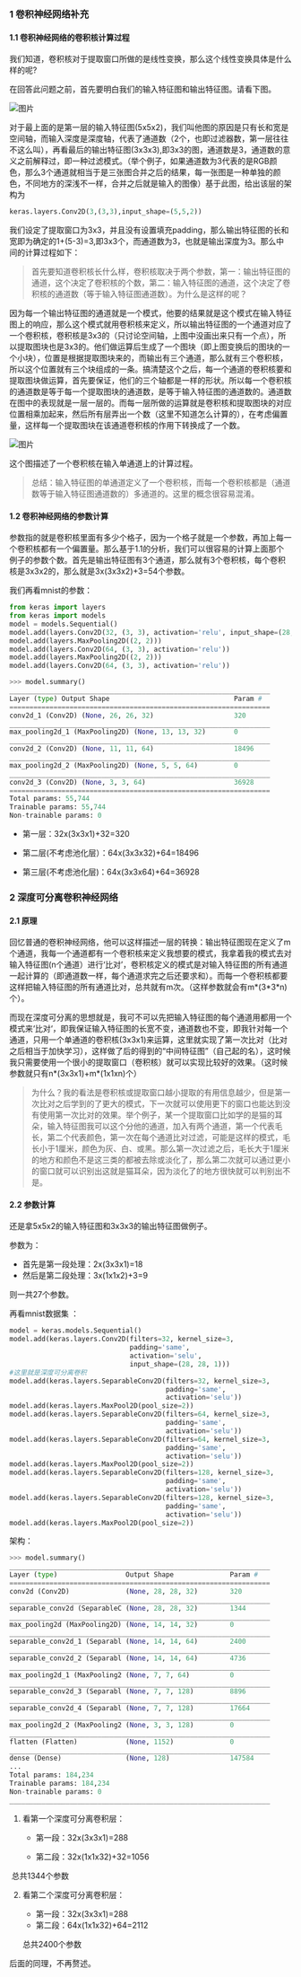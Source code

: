### 1 卷积神经网络补充

#### 1.1 卷积神经网络的卷积核计算过程

我们知道，卷积核对于提取窗口所做的是线性变换，那么这个线性变换具体是什么样的呢?  

在回答此问题之前，首先要明白我们的输入特征图和输出特征图。请看下图。  

![图片](../images/卷积工作原理.jpg)

对于最上面的是第一层的输入特征图(5x5x2)，我们叫他图的原因是只有长和宽是空间轴，而输入深度是深度轴，代表了通道数（2个，也即过滤器数，第一层往往不这么叫），再看最后的输出特征图(3x3x3),即3x3的图，通道数是3，通道数的意义之前解释过，即一种过滤模式。（举个例子，如果通道数为3代表的是RGB颜色，那么3个通道就相当于是三张图合并之后的结果，每一张图是一种单独的颜色，不同地方的深浅不一样，合并之后就是输入的图像）基于此图，给出该层的架构为     

```python
keras.layers.Conv2D(3,(3,3),input_shape=(5,5,2))
```

我们设定了提取窗口为3x3，并且没有设置填充padding，那么输出特征图的长和宽即为确定的1+(5-3)=3,即3x3个，而通道数为3，也就是输出深度为3。那么中间的计算过程如下：  

> 首先要知道卷积核长什么样，卷积核取决于两个参数，第一：输出特征图的通道，这个决定了卷积核的个数，第二：输入特征图的通道，这个决定了卷积核的通道数（等于输入特征图通道数）。为什么是这样的呢？  

因为每一个输出特征图的通道就是一个模式，他要的结果就是这个模式在输入特征图上的响应，那么这个模式就用卷积核来定义，所以输出特征图的一个通道对应了一个卷积核，卷积核是3x3的（只讨论空间轴，上图中没画出来只有一个点），所以提取图块也是3x3的。他们做运算后生成了一个图块（即上图变换后的图块的一个小块），位置是根据提取图块来的，而输出有三个通道，那么就有三个卷积核，所以这个位置就有三个块组成的一条。搞清楚这个之后，每一个通道的卷积核要和提取图块做运算，首先要保证，他们的三个轴都是一样的形状。所以每一个卷积核的通道数是等于每一个提取图块的通道数，是等于输入特征图的通道数的。通道数在图中的表现就是一层一层的。而每一层所做的运算就是卷积核和提取图块的对应位置相乘加起来，然后所有层弄出一个数（这里不知道怎么计算的），在考虑偏置量，这样每一个提取图块在该通道卷积核的作用下转换成了一个数。

![图片](../images/卷积核的单通道计算.jpg)

这个图描述了一个卷积核在输入单通道上的计算过程。  

> 总结：输入特征图的单通道定义了一个卷积核，而每一个卷积核都是（通道数等于输入特征图通道数的）多通道的。这里的概念很容易混淆。

#### 1.2 卷积神经网络的参数计算

参数指的就是卷积核里面有多少个格子，因为一个格子就是一个参数，再加上每一个卷积核都有一个偏置量。那么基于1.1的分析，我们可以很容易的计算上面那个例子的参数个数。首先是输出特征图有3个通道，那么就有3个卷积核，每个卷积核是3x3x2的，那么就是3x(3x3x2)+3=54个参数。  

我们再看mnist的参数： 

```python
from keras import layers
from keras import models
model = models.Sequential()
model.add(layers.Conv2D(32, (3, 3), activation='relu', input_shape=(28, 28, 1)))
model.add(layers.MaxPooling2D((2, 2)))
model.add(layers.Conv2D(64, (3, 3), activation='relu'))
model.add(layers.MaxPooling2D((2, 2)))
model.add(layers.Conv2D(64, (3, 3), activation='relu'))
```

```python
>>> model.summary()
_________________________________________________________________
Layer (type) Output Shape 								Param #
=================================================================
conv2d_1 (Conv2D) (None, 26, 26, 32) 					320
_________________________________________________________________
max_pooling2d_1 (MaxPooling2D) (None, 13, 13, 32) 		0
_________________________________________________________________
conv2d_2 (Conv2D) (None, 11, 11, 64) 					18496
_________________________________________________________________
max_pooling2d_2 (MaxPooling2D) (None, 5, 5, 64) 		0
_________________________________________________________________
conv2d_3 (Conv2D) (None, 3, 3, 64) 						36928
=================================================================
Total params: 55,744
Trainable params: 55,744
Non-trainable params: 0
```

- 第一层：32x(3x3x1)+32=320

- 第二层(不考虑池化层）：64x(3x3x32)+64=18496

- 第三层(不考虑池化层)：64x(3x3x64)+64=36928

### 2 深度可分离卷积神经网络

#### 2.1 原理

回忆普通的卷积神经网络，他可以这样描述一层的转换：输出特征图现在定义了m个通道，我每一个通道都有一个卷积核来定义我想要的模式，我拿着我的模式去对输入特征图(n个通道）进行‘比对’，卷积核定义的模式是对输入特征图的所有通道一起计算的（即通道数一样，每个通道求完之后还要求和）。而每一个卷积核都要这样把输入特征图的所有通道比对，总共就有m次。（这样参数就会有m\*(3\*3\*n)个）。

而现在深度可分离的思想就是，我可不可以先把输入特征图的每个通道用都用一个模式来‘比对‘，即我保证输入特征图的长宽不变，通道数也不变，即我针对每一个通道，只用一个单通道的卷积核(3x3x1)来运算，这里就实现了第一次比对（比对之后相当于加快学习），这样做了后的得到的“中间特征图”（自己起的名），这时候我只需要使用一个很小的提取窗口（卷积核）就可以实现比较好的效果。（这时候参数就只有n\*(3x3x1)+m\*(1x1xn)个）

> 为什么？我的看法是卷积核或提取窗口越小提取的有用信息越少，但是第一次比对之后学到的了更大的模式，下一次就可以使用更下的窗口也能达到没有使用第一次比对的效果。举个例子，某一个提取窗口比如学的是猫的耳朵，输入特征图我可以这个分他的通道，加入有两个通道，第一个代表毛长，第二个代表颜色，第一次在每个通道比对过滤，可能是这样的模式，毛长小于1厘米，颜色为灰、白、或黑。那么第一次过滤之后，毛长大于1厘米的地方和颜色不是这三类的都被去除或淡化了，那么第二次就可以通过更小的窗口就可以识别出这就是猫耳朵，因为淡化了的地方很快就可以判别出不是。

#### 2.2 参数计算

还是拿5x5x2的输入特征图和3x3x3的输出特征图做例子。

参数为：

- 首先是第一段处理：2x(3x3x1)=18
- 然后是第二段处理：3x(1x1x2)+3=9

则一共27个参数。

再看mnist数据集 ：  

```python
model = keras.models.Sequential()
model.add(keras.layers.Conv2D(filters=32, kernel_size=3,
                              padding='same',
                              activation='selu',
                              input_shape=(28, 28, 1)))
#这里就是深度可分离卷积
model.add(keras.layers.SeparableConv2D(filters=32, kernel_size=3,
                                       padding='same',
                                       activation='selu'))
model.add(keras.layers.MaxPool2D(pool_size=2))
model.add(keras.layers.SeparableConv2D(filters=64, kernel_size=3,
                                       padding='same',
                                       activation='selu'))
model.add(keras.layers.SeparableConv2D(filters=64, kernel_size=3,
                                       padding='same',
                                       activation='selu'))
model.add(keras.layers.MaxPool2D(pool_size=2))
model.add(keras.layers.SeparableConv2D(filters=128, kernel_size=3,
                                       padding='same',
                                       activation='selu'))
model.add(keras.layers.SeparableConv2D(filters=128, kernel_size=3,
                                       padding='same',
                                       activation='selu'))
model.add(keras.layers.MaxPool2D(pool_size=2))
```

架构：

```python
>>> model.summary()
_________________________________________________________________
Layer (type)                 Output Shape              Param #   
=================================================================
conv2d (Conv2D)              (None, 28, 28, 32)        320       
_________________________________________________________________
separable_conv2d (SeparableC (None, 28, 28, 32)        1344      
_________________________________________________________________
max_pooling2d (MaxPooling2D) (None, 14, 14, 32)        0         
_________________________________________________________________
separable_conv2d_1 (Separabl (None, 14, 14, 64)        2400      
_________________________________________________________________
separable_conv2d_2 (Separabl (None, 14, 14, 64)        4736      
_________________________________________________________________
max_pooling2d_1 (MaxPooling2 (None, 7, 7, 64)          0         
_________________________________________________________________
separable_conv2d_3 (Separabl (None, 7, 7, 128)         8896      
_________________________________________________________________
separable_conv2d_4 (Separabl (None, 7, 7, 128)         17664     
_________________________________________________________________
max_pooling2d_2 (MaxPooling2 (None, 3, 3, 128)         0         
_________________________________________________________________
flatten (Flatten)            (None, 1152)              0         
_________________________________________________________________
dense (Dense)                (None, 128)               147584    
...
Total params: 184,234
Trainable params: 184,234
Non-trainable params: 0
_________________________________________________________________
```

1. 看第一个深度可分离卷积层：

   - 第一段：32x(3x3x1)=288

   - 第二段：32x(1x1x32)+32=1056

​		总共1344个参数

2. 看第二个深度可分离卷积层：

   - 第一段：32x(3x3x1)=288
   - 第二段：64x(1x1x32)+64=2112

   总共2400个参数

后面的同理，不再赘述。



